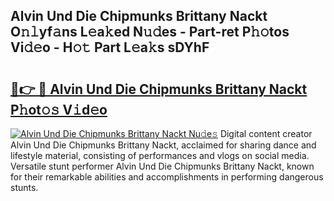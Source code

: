 ## Alvin Und Die Chipmunks Brittany Nackt O𝚗𝚕yf𝚊ns L𝚎a𝚔ed N𝚞𝚍es - Part-ret P𝚑𝚘tos Vi𝚍𝚎o - H𝚘𝚝 Part L𝚎a𝚔s sDYhF

# <h2><a href="http://kf4z75.oniu.top/?m=Alvin+Und+Die+Chipmunks+Brittany+Nackt">🔗👉 🔴 Alvin Und Die Chipmunks Brittany Nackt P𝚑ot𝚘𝚜 V𝚒d𝚎o</a></h2>

[![Alvin Und Die Chipmunks Brittany Nackt Nu𝚍e𝚜](https://i.imgur.com/0qMVB7G.gif)](http://kf4z75.oniu.top/?m=Alvin+Und+Die+Chipmunks+Brittany+Nackt)
Digital content creator Alvin Und Die Chipmunks Brittany Nackt, acclaimed for sharing dance and lifestyle material, consisting of performances and vlogs on social media. Versatile stunt performer Alvin Und Die Chipmunks Brittany Nackt, known for their remarkable abilities and accomplishments in performing dangerous stunts.  
